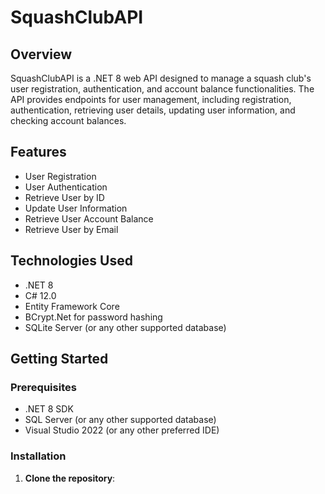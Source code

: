 # SquashClubAPI

## Overview
SquashClubAPI is a .NET 8 web API designed to manage a squash club's user registration, authentication, and account balance functionalities. The API provides endpoints for user management, including registration, authentication, retrieving user details, updating user information, and checking account balances.

## Features
- User Registration
- User Authentication
- Retrieve User by ID
- Update User Information
- Retrieve User Account Balance
- Retrieve User by Email

## Technologies Used
- .NET 8
- C# 12.0
- Entity Framework Core
- BCrypt.Net for password hashing
- SQLite Server (or any other supported database)

## Getting Started

### Prerequisites
- .NET 8 SDK
- SQL Server (or any other supported database)
- Visual Studio 2022 (or any other preferred IDE)

### Installation

1. **Clone the repository**:
    
